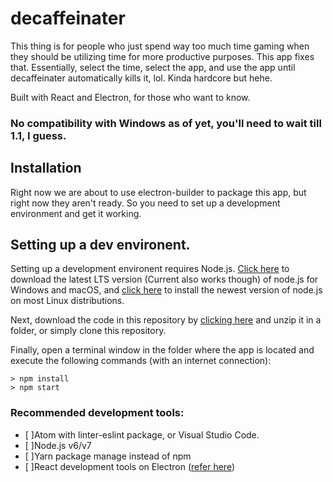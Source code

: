 # decaffeinater
This thing is for people who just spend way too much time gaming when they should be utilizing time for more productive purposes. This app fixes that. Essentially, select the time, select the app, and use the app until decaffeinater automatically kills it, lol. Kinda hardcore but hehe.

Built with React and Electron, for those who want to know.

### No compatibility with Windows as of yet, you'll need to wait till 1.1, I guess. 

## Installation
Right now we are about to use electron-builder to package this app, but right now they aren't ready. So you need to set up a development environment and get it working.

## Setting up a dev environent.
Setting up a development environent requires Node.js. [Click here](https://nodejs.org/en/download/) to download the latest LTS version (Current also works though) of node.js for Windows and macOS, and [click here](https://nodejs.org/en/download/package-manager/) to install the newest version of node.js on most Linux distributions.

Next, download the code in this repository by [clicking here](https://github.com/ibujs/decaffeinater/archive/master.zip) and unzip it in a folder, or simply clone this repository.

Finally, open a terminal window in the folder where the app is located and execute the following commands (with an internet connection):
```
> npm install
> npm start
```
### Recommended development tools:
- [ ]Atom with linter-eslint package, or Visual Studio Code.
- [ ]Node.js v6/v7
- [ ]Yarn package manage instead of npm
- [ ]React development tools on Electron ([refer here](https://github.com/electron/electron/blob/master/docs/tutorial/devtools-extension.md))
